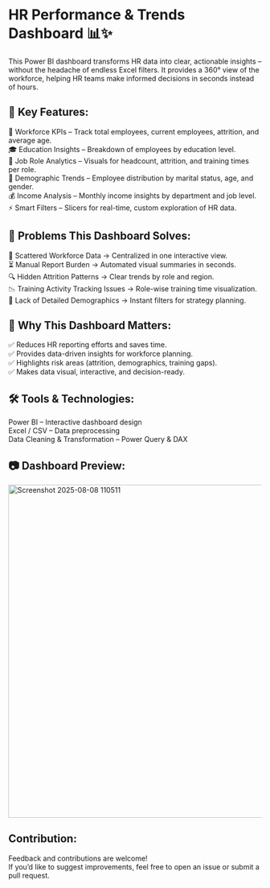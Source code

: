 # HR Performance & Trends Dashboard 📊✨

This Power BI dashboard transforms HR data into clear, actionable insights – without the headache of endless Excel filters.
It provides a 360° view of the workforce, helping HR teams make informed decisions in seconds instead of hours.
 

## 🚀 Key Features:
👥 Workforce KPIs – Track total employees, current employees, attrition, and average age.  
🎓 Education Insights – Breakdown of employees by education level.  
💼 Job Role Analytics – Visuals for headcount, attrition, and training times per role.  
💍 Demographic Trends – Employee distribution by marital status, age, and gender.  
💰 Income Analysis – Monthly income insights by department and job level.  
⚡ Smart Filters – Slicers for real-time, custom exploration of HR data.


## 🧩 Problems This Dashboard Solves:
📂 Scattered Workforce Data → Centralized in one interactive view.  
⏳ Manual Report Burden → Automated visual summaries in seconds.  
🔍 Hidden Attrition Patterns → Clear trends by role and region.  
📉 Training Activity Tracking Issues → Role-wise training time visualization.  
🎯 Lack of Detailed Demographics → Instant filters for strategy planning.  


## 📌 Why This Dashboard Matters:
✅ Reduces HR reporting efforts and saves time.  
✅ Provides data-driven insights for workforce planning.  
✅ Highlights risk areas (attrition, demographics, training gaps).  
✅ Makes data visual, interactive, and decision-ready.  


## 🛠 Tools & Technologies:
Power BI – Interactive dashboard design  
Excel / CSV – Data preprocessing  
Data Cleaning & Transformation – Power Query & DAX  


## 📷 Dashboard Preview:

<img width="1183" height="662" alt="Screenshot 2025-08-08 110511" src="https://github.com/user-attachments/assets/ee288423-133d-492d-a765-a24e389bfe50" />




## Contribution:

Feedback and contributions are welcome!  
If you’d like to suggest improvements, feel free to open an issue or submit a pull request.
